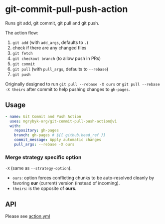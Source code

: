 # git-commit-pull-push-action

Runs git add, git commit, git pull and git push.

The action flow:

1. `git add` (with `add_args`, defaults to `.`)
2. check if there are any changed files
3. `git fetch`
4. `git checkout branch` (to allow push in PRs)
5. `git commit`
6. `git pull` (with `pull_args`, defaults to `--rebase`)
7. `git push`

Originally designed to run `git pull --rebase -X ours` or `git pull --rebase -X theirs` after commit to help pushing changes to `gh-pages`.

## Usage

```yaml
- name: Git Commit and Push Action
  uses: mgrybyk-org/git-commit-pull-push-action@v1
  with:
    repository: gh-pages
    branch: gh-pages # ${{ github.head_ref }}
    commit_message: Apply automatic changes
    pull_args: --rebase -X ours
```

### Merge strategy specific option

`-X` (same as `--strategy-option`).

- `ours`: option forces conflicting chunks to be auto-resolved cleanly by favoring **our** (current) version (instead of incoming). 
- `theirs`:  is the opposite of **ours**. 

## API

Please see [action.yml](./action.yml)
